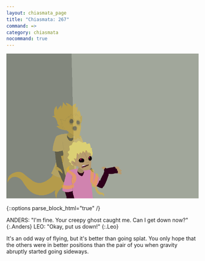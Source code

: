 ```yaml
---
layout: chiasmata_page
title: "Chiasmata: 267"
command: =>
category: chiasmata
nocommand: true
---
```


![267](/chiasmata/images/narrative/265.png)

{::options parse_block_html="true" /}
<div class="dialogue">
ANDERS: "I'm fine. Your creepy ghost caught me. Can I get down now?" 
{:.Anders}
LEO: "Okay, put us down!" 
{:.Leo}
</div>

It's an odd way of flying, but it's better than going splat. You only hope that the others were in better positions than the pair of you when gravity abruptly started going sideways.